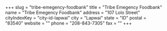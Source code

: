 +++
slug = "tribe-emegency-foodbank"
title = "Tribe Emegency Foodbank"
name = "Tribe Emegency Foodbank"
address = "107 Lolo Street"
cityIndexKey = "city-id-lapwai"
city = "Lapwai"
state = "ID"
postal = "83540"
website = ""
phone = "208-843-7305"
fax = ""
+++
